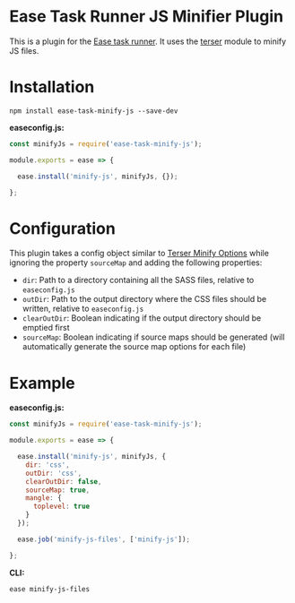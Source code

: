# Ease Task Runner JS Minifier Plugin

This is a plugin for the [Ease task runner](https://github.com/chisel/ease). It uses the [terser](https://www.npmjs.com/package/terser) module to minify JS files.

# Installation

```
npm install ease-task-minify-js --save-dev
```

**easeconfig.js:**
```js
const minifyJs = require('ease-task-minify-js');

module.exports = ease => {

  ease.install('minify-js', minifyJs, {});

};
```

# Configuration

This plugin takes a config object similar to [Terser Minify Options](https://www.npmjs.com/package/terser#minify-options) while ignoring the property `sourceMap` and adding the following properties:
  - `dir`: Path to a directory containing all the SASS files, relative to `easeconfig.js`
  - `outDir`: Path to the output directory where the CSS files should be written, relative to `easeconfig.js`
  - `clearOutDir`: Boolean indicating if the output directory should be emptied first
  - `sourceMap`: Boolean indicating if source maps should be generated (will automatically generate the source map options for each file)

# Example

**easeconfig.js:**
```js
const minifyJs = require('ease-task-minify-js');

module.exports = ease => {

  ease.install('minify-js', minifyJs, {
    dir: 'css',
    outDir: 'css',
    clearOutDir: false,
    sourceMap: true,
    mangle: {
      toplevel: true
    }
  });

  ease.job('minify-js-files', ['minify-js']);

};
```

**CLI:**
```
ease minify-js-files
```
